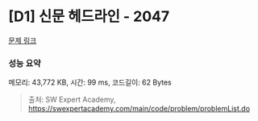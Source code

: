 # [D1] 신문 헤드라인 - 2047 

[문제 링크](https://swexpertacademy.com/main/code/problem/problemDetail.do?contestProbId=AV5QKsLaAy0DFAUq) 

### 성능 요약

메모리: 43,772 KB, 시간: 99 ms, 코드길이: 62 Bytes



> 출처: SW Expert Academy, https://swexpertacademy.com/main/code/problem/problemList.do